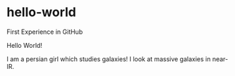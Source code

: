 # hello-world
First Experience in GitHub

Hello World!

I am a persian girl which studies galaxies! 
I look at massive galaxies in near-IR.

